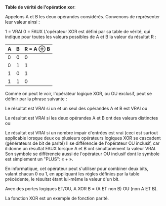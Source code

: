 

**Table de vérité de l'opération xor**:

Appelons A et B les deux opérandes considérés. Convenons de représenter leur valeur ainsi :

1 = VRAI
0 = FAUX
L'opérateur XOR est défini par sa table de vérité, qui indique pour toutes les valeurs possibles de A et B la valeur du résultat R :



| A | B | R = A ⊕ B |
|---|---|-----------|
| 0 | 0 | 0 |
| 0 | 1 | 1 |
| 1 | 0 | 1 |
| 1 | 1 | 0 |




Comme on peut le voir, l'opérateur logique XOR, ou OU exclusif, peut se définir par la phrase suivante :

Le résultat est VRAI si un et un seul des opérandes A et B est VRAI
ou

Le résultat est VRAI si les deux opérandes A et B ont des valeurs distinctes
ou

Le résultat est VRAI si un nombre impair d'entrées est vrai (ceci est surtout applicable lorsque deux ou plusieurs opérateurs logiques XOR se cascadent (générateurs de bit de parité)
Il se différencie de l'opérateur OU inclusif, car il donne un résultat FAUX lorsque A et B ont simultanément la valeur VRAI. Son symbole se différencie aussi de l'opérateur OU inclusif dont le symbole est simplement un "PLUS": « + ».

En informatique, cet opérateur peut s'utiliser pour combiner deux bits, valant chacun 0 ou 1, en appliquant les règles définies par la table précédente, le résultat étant lui-même la valeur d'un bit.

Avec des portes logiques ET/OU, A XOR B = (A ET non B) OU (non A ET B).

La fonction XOR est un exemple de fonction parité.







